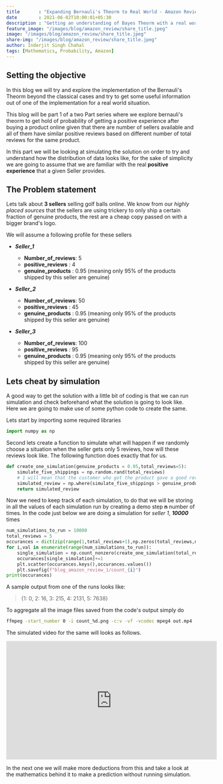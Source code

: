 ```yaml
---
title       : "Expanding Bernauli's Theorm to Real World - Amazon Reviews"
date        : 2021-06-02T10:00:01+05:30
description : "Getting an understanding of Bayes Theorm with a real world example of assessing Amazon reviews statistically"
feature_image: "/images/blog/amazon_review/share_title.jpeg"
image: "/images/blog/amazon_review/share_title.jpeg"
share-img: "/images/blog/amazon_review/share_title.jpeg"
author: Inderjit Singh Chahal
tags: [Mathematics, Probability, Amazon]
---
```


## Setting the objective

In this blog we will try and explore the implementation of the Bernauli's Theorm beyond the classical cases and try to get some useful information out of one of the implementation for a real world situation. 

This blog will be part 1 of a two Part series where we explore bernauli's theorm to get hold of probability of getting a positive experience after buying a product online given that there are number of sellers available and all of them have similar positive reviews based on different number of total reviews for the same product.

In this part we will be looking at simulating the solution on order to try and understand how the distribution of data looks like, for the sake of simplicity we are going to assume that we are familiar with the real **positive experience** that a given Seller provides.


## The Problem statement

Lets talk about **3 sellers** selling golf balls online. We know from our *highly placed sources* that the sellers are using trickery to only ship a certain fraction of genuine products, the rest are a cheap copy passed on with a bigger brand's logo.

We will assume a following profile for these sellers

- ***Seller_1***
  - **Number_of_reviews**: 5
  - **positive_reviews** : 4
  - **genuine_products** : 0.95 (meaning only 95% of the products shipped by this seller are genuine)

- ***Seller_2***
  - **Number_of_reviews**: 50
  - **positive_reviews** : 45
  - **genuine_products** : 0.95 (meaning only 95% of the products shipped by this seller are genuine)

- ***Seller_3***  
  - **Number_of_reviews**: 100
  - **positive_reviews** : 95
  - **genuine_products** : 0.95 (meaning only 95% of the products shipped by this seller are genuine)

## Lets cheat by simulation

A good way to get the solution with a little bit of coding is that we can run simulation and check beforehand what the solution is going to look like. Here we are going to make use of some python code to create the same.

Lets start by importing some required libraries

```python
import numpy as np
```
Second lets create a function to simulate what will happen if we randomly choose a situation when the seller gets only 5 reviews, how will these reviews look like. The following function does exactly that for us.

```python
def create_one_simulation(genuine_products = 0.95,total_reviews=5):
    simulate_five_shippings = np.random.rand(total_reviews)
    # 1 will mean that the customer who got the product gave a good review
    simulated_review = np.where(simulate_five_shippings > genuine_products, 0, 1)
    return simulated_review
```

Now we need to keep track of each simulation, to do that we will be storing in all the values of each simulation run by creating a demo step **n** number of times. In the code just below we are doing a simulation for *seller 1*, ***10000*** times

```python
num_simulations_to_run = 10000
total_reviews = 5
occurances = dict(zip(range(1,total_reviews+1),np.zeros(total_reviews,np.int32).tolist()))
for i,val in enumerate(range(num_simulations_to_run)):
    single_simulation = np.count_nonzero(create_one_simulation(total_reviews=total_reviews))
    occurances[single_simulation]+=1
    plt.scatter(occurances.keys(),occurances.values())
    plt.savefig(f"blog_amazon_review_1/count_{i}")
print(occurances)
```

A sample output from one of the runs looks like:
> {1: 0, 2: 16, 3: 215, 4: 2131, 5: 7638}

To aggregate all the image files saved from the code's output simply do 
```bash
ffmpeg -start_number 0 -i count_%d.png -c:v -vf -vcodec mpeg4 out.mp4
```

The simulated video for the same will looks as follows.

<iframe width="560" height="315" src="https://www.youtube.com/embed/1eQlZbSk748" title="YouTube video player" frameborder="0" allow="accelerometer; autoplay; clipboard-write; encrypted-media; gyroscope; picture-in-picture" allowfullscreen></iframe>

In the next one we will make more deductions from this and take a look at the mathematics behind it to make a prediction without running simulation.